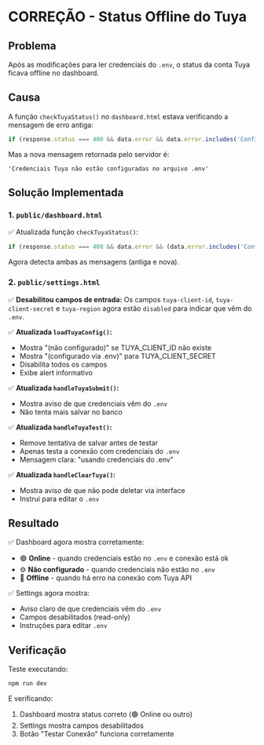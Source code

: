 # CORREÇÃO - Status Offline do Tuya

## Problema
Após as modificações para ler credenciais do `.env`, o status da conta Tuya ficava offline no dashboard.

## Causa
A função `checkTuyaStatus()` no `dashboard.html` estava verificando a mensagem de erro antiga:
```javascript
if (response.status === 400 && data.error && data.error.includes('Configure')) {
```

Mas a nova mensagem retornada pelo servidor é:
```
'Credenciais Tuya não estão configuradas no arquivo .env'
```

## Solução Implementada

### 1. `public/dashboard.html`
✅ Atualizada função `checkTuyaStatus()`:
```javascript
if (response.status === 400 && data.error && (data.error.includes('Configure') || data.error.includes('não estão configuradas'))) {
```

Agora detecta ambas as mensagens (antiga e nova).

### 2. `public/settings.html`
✅ **Desabilitou campos de entrada:** Os campos `tuya-client-id`, `tuya-client-secret` e `tuya-region` agora estão `disabled` para indicar que vêm do `.env`.

✅ **Atualizada `loadTuyaConfig()`:**
- Mostra "(não configurado)" se TUYA_CLIENT_ID não existe
- Mostra "(configurado via .env)" para TUYA_CLIENT_SECRET
- Disabilita todos os campos
- Exibe alert informativo

✅ **Atualizada `handleTuyaSubmit()`:**
- Mostra aviso de que credenciais vêm do `.env`
- Não tenta mais salvar no banco

✅ **Atualizada `handleTuyaTest()`:**
- Remove tentativa de salvar antes de testar
- Apenas testa a conexão com credenciais do `.env`
- Mensagem clara: "usando credenciais do .env"

✅ **Atualizada `handleClearTuya()`:**
- Mostra aviso de que não pode deletar via interface
- Instrui para editar o `.env`

## Resultado
✅ Dashboard agora mostra corretamente:
- 🟢 **Online** - quando credenciais estão no `.env` e conexão está ok
- ⚙️ **Não configurado** - quando credenciais não estão no `.env`
- 🔴 **Offline** - quando há erro na conexão com Tuya API

✅ Settings agora mostra:
- Aviso claro de que credenciais vêm do `.env`
- Campos desabilitados (read-only)
- Instruções para editar `.env`

## Verificação
Teste executando:
```bash
npm run dev
```

E verificando:
1. Dashboard mostra status correto (🟢 Online ou outro)
2. Settings mostra campos desabilitados
3. Botão "Testar Conexão" funciona corretamente


